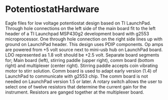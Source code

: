 PotentiostatHardware
====================

Eagle files for low voltage potentiostat design based on TI LaunchPad.
  Through hole connections on the left side of the main board fit to the left header of a TI Launchpad MSP430g2 development board with g2553 microprocessor.  One through hole connection on the right side lines up with ground on LaunchPad header.
  This design uses PDIP components.  Op amps are powered from +5 volt source next to mini-usb hub on LaunchPad board.  LDO represented as 1.8 volt should be +2.5 volt.  Separate board segments for; Main board (left), stirring paddle (upper right), comm board (bottom right) and multiplexer (center right).  Stirring paddle accepts coin vibrating motor to stirr solution.  Comm board is used to adapt early version (1.4) of LaunchPad to communicate with g2553 chip.  The comm board is not needed on LaunchPad version 1.5 or later.  A rotary switch allows the user to select one of twelve resistors that determine the current gain for the instrument.  Resistors are ganged together at the multiplexer board. 
